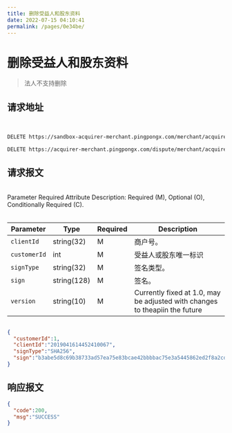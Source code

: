 ```yaml
---
title: 删除受益人和股东资料
date: 2022-07-15 04:10:41
permalink: /pages/0e34be/
---
```


# 删除受益人和股东资料

> 法人不支持删除

## 请求地址

<br/>
<div>
<code-group>
  <code-block title="沙箱环境" active>

  ```bash
 DELETE https://sandbox-acquirer-merchant.pingpongx.com/merchant/acquirer/kyb/personal
  ```
  </code-block>
  <code-block title="生产环境">

  ```bash
  DELETE https://acquirer-merchant.pingpongx.com/dispute/merchant/acquirer/kyb/personal
  ```
  </code-block>
</code-group>
</div>



## 请求报文



<br/>
<el-tag type="danger" effect="dark">Parameter Required Attribute Description: Required (M), Optional (O), Conditionally Required (C).</el-tag>
<br/>
<br/>

| Parameter    | Type        | Required | Description |
|--------------|-------------|----------|-------------|
| `clientId`   | string(32)  | M        | 商户号。        |
| `customerId` | int         | M        | 受益人或股东唯一标识  |
| `signType`   | string(32)  | M        | 签名类型。       |
| `sign`       | string(128) | M        | 签名。         |
| `version`    | string(10)  | M        | Currently fixed at 1.0, may be adjusted with changes to theapiin the future                                                                                                                                         |


```json

{
  "customerId":1,
  "clientId":"2019041614452410067",
  "signType":"SHA256",
  "sign":"b3abe5d8c69b38733ad57ea75e83bcae42bbbbac75e3a5445862ed2f8a2cd677"
}

```

## 响应报文

```json
{
  "code":200,
  "msg":"SUCCESS"
}
```
